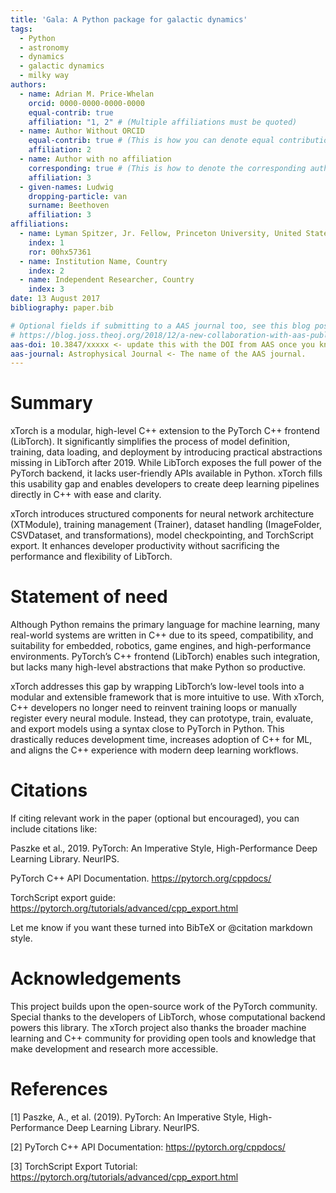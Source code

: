 ```yaml
---
title: 'Gala: A Python package for galactic dynamics'
tags:
  - Python
  - astronomy
  - dynamics
  - galactic dynamics
  - milky way
authors:
  - name: Adrian M. Price-Whelan
    orcid: 0000-0000-0000-0000
    equal-contrib: true
    affiliation: "1, 2" # (Multiple affiliations must be quoted)
  - name: Author Without ORCID
    equal-contrib: true # (This is how you can denote equal contributions between multiple authors)
    affiliation: 2
  - name: Author with no affiliation
    corresponding: true # (This is how to denote the corresponding author)
    affiliation: 3
  - given-names: Ludwig
    dropping-particle: van
    surname: Beethoven
    affiliation: 3
affiliations:
  - name: Lyman Spitzer, Jr. Fellow, Princeton University, United States
    index: 1
    ror: 00hx57361
  - name: Institution Name, Country
    index: 2
  - name: Independent Researcher, Country
    index: 3
date: 13 August 2017
bibliography: paper.bib

# Optional fields if submitting to a AAS journal too, see this blog post:
# https://blog.joss.theoj.org/2018/12/a-new-collaboration-with-aas-publishing
aas-doi: 10.3847/xxxxx <- update this with the DOI from AAS once you know it.
aas-journal: Astrophysical Journal <- The name of the AAS journal.
---
```


# Summary

xTorch is a modular, high-level C++ extension to the PyTorch C++ frontend (LibTorch). It significantly simplifies the
process of model definition, training, data loading, and deployment by introducing practical abstractions missing in
LibTorch after 2019. While LibTorch exposes the full power of the PyTorch backend, it lacks user-friendly APIs available
in Python. xTorch fills this usability gap and enables developers to create deep learning pipelines directly in C++ with
ease and clarity.

xTorch introduces structured components for neural network architecture (XTModule), training management (Trainer),
dataset handling (ImageFolder, CSVDataset, and transformations), model checkpointing, and TorchScript export. It
enhances developer productivity without sacrificing the performance and flexibility of LibTorch.

# Statement of need

Although Python remains the primary language for machine learning, many real-world systems are written in C++ due to its
speed, compatibility, and suitability for embedded, robotics, game engines, and high-performance environments. PyTorch’s
C++ frontend (LibTorch) enables such integration, but lacks many high-level abstractions that make Python so productive.

xTorch addresses this gap by wrapping LibTorch’s low-level tools into a modular and extensible framework that is more
intuitive to use. With xTorch, C++ developers no longer need to reinvent training loops or manually register every
neural module. Instead, they can prototype, train, evaluate, and export models using a syntax close to PyTorch in
Python. This drastically reduces development time, increases adoption of C++ for ML, and aligns the C++ experience with
modern deep learning workflows.

# Citations

If citing relevant work in the paper (optional but encouraged), you can include citations like:

Paszke et al., 2019. PyTorch: An Imperative Style, High-Performance Deep Learning Library. NeurIPS.

PyTorch C++ API Documentation. https://pytorch.org/cppdocs/

TorchScript export guide: https://pytorch.org/tutorials/advanced/cpp_export.html

Let me know if you want these turned into BibTeX or @citation markdown style.

[//]: # (# Figures)

[//]: # ()
[//]: # (Figures can be included like this:)

[//]: # (![Caption for example figure.\label{fig:example}]&#40;figure.png&#41;)

[//]: # (and referenced from text using \autoref{fig:example}.)

[//]: # ()
[//]: # (Figure sizes can be customized by adding an optional second parameter:)

[//]: # (![Caption for example figure.]&#40;figure.png&#41;{ width=20% })

# Acknowledgements

This project builds upon the open-source work of the PyTorch community. Special thanks to the developers of LibTorch,
whose computational backend powers this library. The xTorch project also thanks the broader machine learning and C++
community for providing open tools and knowledge that make development and research more accessible.

# References

[1] Paszke, A., et al. (2019). PyTorch: An Imperative Style, High-Performance Deep Learning Library. NeurIPS.

[2] PyTorch C++ API Documentation: https://pytorch.org/cppdocs/

[3] TorchScript Export Tutorial: https://pytorch.org/tutorials/advanced/cpp_export.html
